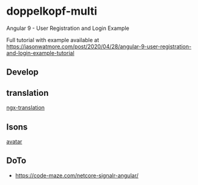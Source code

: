 # doppelkopf-multi

Angular 9 - User Registration and Login Example

Full tutorial with example available at https://jasonwatmore.com/post/2020/04/28/angular-9-user-registration-and-login-example-tutorial


## Develop

## translation
[ngx-translation](https://www.codeandweb.com/babeledit/tutorials/how-to-translate-your-angular8-app-with-ngx-translate)

## Isons
[avatar](https://iconscout.com/icon-pack/free-avatars-flat-icons)

## DoTo
- https://code-maze.com/netcore-signalr-angular/